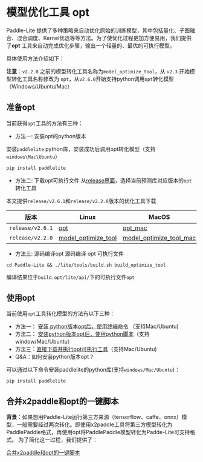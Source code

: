 
# 模型优化工具 opt

Paddle-Lite 提供了多种策略来自动优化原始的训练模型，其中包括量化、子图融合、混合调度、Kernel优选等等方法。为了使优化过程更加方便易用，我们提供了**opt** 工具来自动完成优化步骤，输出一个轻量的、最优的可执行模型。

具体使用方法介绍如下：

**注意**：`v2.2.0` 之前的模型转化工具名称为`model_optimize_tool`，从 `v2.3` 开始模型转化工具名称修改为 `opt`，从`v2.6.0`开始支持python调用`opt`转化模型（Windows/Ubuntu/Mac）

## 准备opt
当前获得`opt`工具的方法有三种：

- 方法一: 安装opt的python版本

安装`paddlelite` python库，安装成功后调用opt转化模型（支持`windows\Mac\Ubuntu`）

```bash
pip install paddlelite
```

- 方法二: 下载opt可执行文件
从[release界面](https://github.com/PaddlePaddle/Paddle-Lite/releases)，选择当前预测库对应版本的`opt`转化工具

本文提供`release/v2.6.1`和`release/v2.2.0`版本的优化工具下载

|版本 | Linux | MacOS|
|---|---|---|
| `release/v2.6.1` | [opt](https://paddlelite-data.bj.bcebos.com/Release/2.6.1/opt/opt) | [opt_mac](https://paddlelite-data.bj.bcebos.com/Release/2.6.1/opt/opt_mac) |
|`release/v2.2.0`  | [model_optimize_tool](https://paddlelite-data.bj.bcebos.com/model_optimize_tool/model_optimize_tool) | [model_optimize_tool_mac](https://paddlelite-data.bj.bcebos.com/model_optimize_tool/model_optimize_tool_mac) |

- 方法三: 源码编译opt
源码编译 opt 可执行文件

```
cd Paddle-Lite && ./lite/tools/build.sh build_optimize_tool
```

编译结果位于`build.opt/lite/api/`下的可执行文件`opt`

## 使用opt

当前使用`opt`工具转化模型的方法有以下三种：

- 方法一： [安装 python版本opt后，使用终端命令](./opt/opt_python) （支持Mac/Ubuntu)
- 方法二： [安装python版本opt后，使用python脚本](../api_reference/python_api/opt)（支持window/Mac/Ubuntu）
- 方法三：[直接下载并执行opt可执行工具](./opt/opt_bin)（支持Mac/Ubuntu)
- Q&A：如何安装python版本opt ?

可以通过以下命令安装paddlelite的python库(支持`windows/Mac/Ubuntu`)：
```shell
pip install paddlelite
```



## 合并x2paddle和opt的一键脚本

**背景**：如果想用Paddle-Lite运行第三方来源（tensorflow、caffe、onnx）模型，一般需要经过两次转化。即使用x2paddle工具将第三方模型转化为PaddlePaddle格式，再使用opt将PaddlePaddle模型转化为Padde-Lite可支持格式。
为了简化这一过程，我们提供了：

 [合并x2paddle和opt的一键脚本](./opt/x2paddle&opt)
